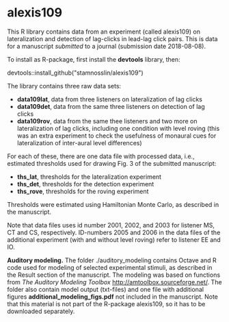 # alexis109
This R library contains data from an experiment (called alexis109) on lateralization and detection of lag-clicks in lead-lag click pairs. This is data for a manuscript *submitted* to a journal (submission date 2018-08-08).  

To install as R-package, first install the **devtools** library, then:  

devtools::install_github("stamnosslin/alexis109")

The library contains three raw data sets:

+ **data109lat**, data from three listeners on lateralization of lag clicks
+ **data109det**, data from the same three listeners on detection of lag clicks
+ **data109rov**, data from the same thee listeners and two more on lateralization of lag clicks, including one condition with level roving (this was an extra experiment to check the usefulness of monaural cues for lateralization of inter-aural level differences)

For each of these, there are one data file with processed data, i.e., estimated thresholds used for drawing Fig. 3 of the submitted manuscript:

+ **ths_lat**, thresholds for the lateralization experiment
+ **ths_det**, thresholds for the detection experiment
+ **ths_rove**, thresholds for the roving experiment

Thresholds were estimated using Hamiltonian Monte Carlo, as described in the manuscript.

Note that data files uses id number 2001, 2002, and 2003 for listener MS, CT and CS, respectively. ID-numbers 2005 and 2006 in the 
data files of the additional experiment (with and without level roving) refer to listener EE and IO. 

**Auditory modeling.** The folder ./auditory_modeling contains Octave and R code used for modeling of selected experimental stimuli, as described in the Result section of the manuscript. The modeling was based on functions from *The Auditory Modeling Toolbox* http://amtoolbox.sourceforge.net/. The folder also contain model output (txt-files) and one file with additional figures **additional_modeling_figs.pdf** not included in the manuscript. Note that this material is not part of the R-package alexis109, so it has to be downloaded separately.
